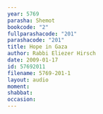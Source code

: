 ```yaml
---
year: 5769
parasha: Shemot
bookcode: "2"
fullparashacode: "201"
parashacode: "201"
title: Hope in Gaza
author: Rabbi Eliezer Hirsch
date: 2009-01-17
id: 57692011
filename: 5769-201-1
layout: audio
moment: 
shabbat: 
occasion: 
---
```

